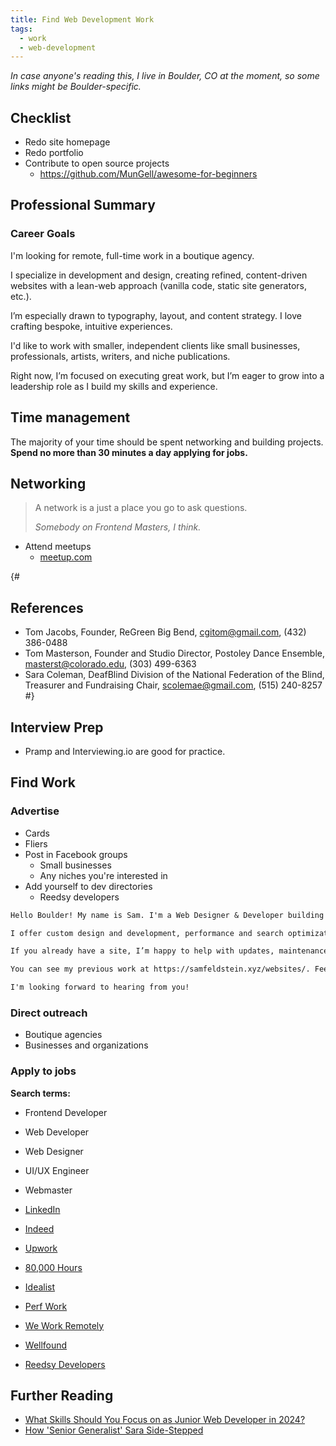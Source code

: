 ```yaml
---
title: Find Web Development Work
tags:
  - work
  - web-development
---
```


*In case anyone's reading this, I live in Boulder, CO at the moment, so some links might be Boulder-specific.*

## Checklist

- Redo site homepage
- Redo portfolio
- Contribute to open source projects
	- https://github.com/MunGell/awesome-for-beginners

## Professional Summary

### Career Goals

I'm looking for remote, full-time work in a boutique agency.

I specialize in development and design, creating refined, content-driven websites with a lean-web approach (vanilla code, static site generators, etc.).

I’m especially drawn to typography, layout, and content strategy. I love crafting bespoke, intuitive experiences.

I'd like to work with smaller, independent clients like small businesses, professionals, artists, writers, and niche publications.

Right now, I’m focused on executing great work, but I’m eager to grow into a leadership role as I build my skills and experience.

## Time management

The majority of your time should be spent networking and building projects. **Spend no more than 30 minutes a day applying for jobs.**

## Networking

> A network is a just a place you go to ask questions.
> 
> <cite>Somebody on Frontend Masters, I think.</cite>

- Attend meetups
	- [meetup.com](https://www.meetup.com/home/)

{# 
## References

- Tom Jacobs, Founder, ReGreen Big Bend, cgitom@gmail.com, (432) 386-0488
- Tom Masterson, Founder and Studio Director, Postoley Dance Ensemble, masterst@colorado.edu, ‭(303) 499-6363‬
- Sara Coleman, DeafBlind Division of the National Federation of the Blind, Treasurer and Fundraising Chair, ‭scolemae@gmail.com, (515) 240-8257‬ 
#}

## Interview Prep

- Pramp and Interviewing.io are good for practice.

## Find Work

### Advertise

- Cards
- Fliers
- Post in Facebook groups
	- Small businesses
	- Any niches you're interested in
- Add yourself to dev directories
	- Reedsy developers

```md
Hello Boulder! My name is Sam. I'm a Web Designer & Developer building custom websites for small businesses, artists, and professionals.

I offer custom design and development, performance and search optimization, and reliable updates.

If you already have a site, I’m happy to help with updates, maintenance, or a complete redesign.

You can see my previous work at https://samfeldstein.xyz/websites/. Feel free to message me or email sam@samfeldstein.xyz.

I'm looking forward to hearing from you!
```

### Direct outreach

- Boutique agencies
- Businesses and organizations

### Apply to jobs

**Search terms:**

- Frontend Developer
- Web Developer
- Web Designer
- UI/UX Engineer
- Webmaster

- [LinkedIn](https://www.linkedin.com/jobs/)
- [Indeed](https://www.indeed.com/)
- [Upwork](https://www.upwork.com/nx/find-work/)
- [80,000 Hours](https://jobs.80000hours.org/?query=frontend%20developer)
- [Idealist](https://www.idealist.org/en)
- [Perf Work](https://www.perfwork.com/)
- [We Work Remotely](https://weworkremotely.com/)
- [Wellfound](https://wellfound.com/jobs)
- [Reedsy Developers](https://reedsy.com/website/author-website-design)

## Further Reading

- [What Skills Should You Focus on as Junior Web Developer in 2024?](https://frontendmasters.com/blog/what-skills-should-you-focus-on-as-junior-web-developer-in-2024/)
- [How 'Senior Generalist' Sara Side-Stepped](https://sarajoy.dev/blog/saras-side-step/)
